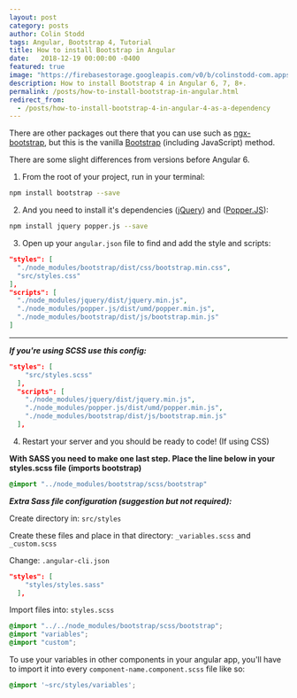 ```yaml
---
layout: post
category: posts
author: Colin Stodd
tags: Angular, Bootstrap 4, Tutorial
title: How to install Bootstrap in Angular
date:   2018-12-19 00:00:00 -0400
featured: true
image: "https://firebasestorage.googleapis.com/v0/b/colinstodd-com.appspot.com/o/images%2F2019%2Fbootstrap_4-min.png?alt=media&token=b8a401bc-42a1-42fd-b045-bcb1e3312894"
description: How to install Bootstrap 4 in Angular 6, 7, 8+.
permalink: /posts/how-to-install-bootstrap-in-angular.html
redirect_from:
  - /posts/how-to-install-bootstrap-4-in-angular-4-as-a-dependency
---
```

There are other packages out there that you can use such as [ngx-bootstrap](https://github.com/valor-software/ngx-bootstrap), but this is the vanilla [Bootstrap](https://getbootstrap.com/) (including JavaScript) method.

There are some slight differences from versions before Angular 6.

1. From the root of your project, run in your terminal:

```bash
npm install bootstrap --save
```

2. And you need to install it's dependencies ([jQuery](https://jquery.com/)) and ([Popper.JS](https://popper.js.org/)):

```bash
npm install jquery popper.js --save
```

3. Open up your `angular.json` file to find and add the style and scripts:

```json
"styles": [
  "./node_modules/bootstrap/dist/css/bootstrap.min.css",
  "src/styles.css"
],
"scripts": [
  "./node_modules/jquery/dist/jquery.min.js",
  "./node_modules/popper.js/dist/umd/popper.min.js",
  "./node_modules/bootstrap/dist/js/bootstrap.min.js"
]
```

---
***If you're using SCSS use this config:***

```json
"styles": [
    "src/styles.scss"
  ],
  "scripts": [
    "./node_modules/jquery/dist/jquery.min.js",
    "./node_modules/popper.js/dist/umd/popper.min.js",
    "./node_modules/bootstrap/dist/js/bootstrap.min.js"
  ],
```

4. Restart your server and you should be ready to code! (If using CSS)

**With SASS you need to make one last step. Place the line below in your styles.scss file (imports bootstrap)**

```scss
@import "../node_modules/bootstrap/scss/bootstrap"
```

***Extra Sass file configuration (suggestion but not required):***

Create directory in: `src/styles`

Create these files and place in that directory: `_variables.scss` and `_custom.scss`

Change: `.angular-cli.json`

```json
"styles": [
    "styles/styles.sass"
  ],
```

Import files into: `styles.scss`

```scss
@import "../../node_modules/bootstrap/scss/bootstrap";
@import "variables";
@import "custom";
```

To use your variables in other components in your angular app, you'll have to import it into every `component-name.component.scss` file like so:

```scss
@import '~src/styles/variables';
```